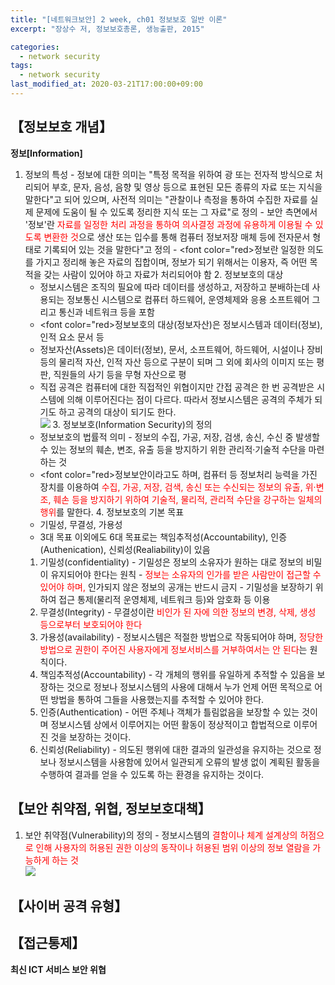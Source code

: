```yaml
---
title: "[네트워크보안] 2 week, ch01 정보보호 일반 이론"
excerpt: "장상수 저, 정보보호총론, 생능출판, 2015"

categories:
  - network security
tags:
  - network security
last_modified_at: 2020-03-21T17:00:00+09:00
---  
```


## 【정보보호 개념】  

**정보[Information]**  
  1. 정보의 특성
    - 정보에 대한 의미는 "특정 목적을 위하여 광 또는 전자적 방식으로 처리되어 부호, 문자, 음성, 음향 및 영상 등으로 표현된 모든 종류의 자료 또는 지식을 말한다"고 되어 있으며, 사전적 의미는 "관찰이나 측정을 통하여 수집한 자료를 실제 문제에 도움이 될 수 있도록 정리한 지식 또는 그 자료"로 정의
    - 보안 측면에서 '정보'란 <font color="red">자료를 일정한 처리 과정을 통하여 의사결정 과정에 유용하게 이용될 수 있도록 변환한 것</font>으로 생산 또는 입수를 통해 컴퓨터 정보저장 매체 등에 전자문서 형태로 기록되어 있는 것을 말한다"고 정의    - <font color="red>정보란 일정한 의도를 가지고 정리해 놓은 자료의 집합</font>이며, 정보가 되기 위해서는 이용자, 즉 어떤 목적을 갖는 사람이 있어야 하고 자료가 처리되어야 함
    2. 정보보호의 대상
      - 정보시스템은 조직의 필요에 따라 데이터를 생성하고, 저장하고 분배하는데 사용되는 정보통신 시스템으로 컴퓨터 하드웨어, 운영체제와 응용 소프트웨어 그리고 통신과 네트워크 등을 포함
      - <font color="red>정보보호의 대상(정보자산)은 정보시스템과 데이터(정보), 인적 요소 문서 등</font>
      - 정보자산(Assets)은 데이터(정보), 문서, 소프트웨어, 하드웨어, 시설이나 장비 등의 물리적 자산, 인적 자산 등으로 구분이 되며 그 외에 회사의 이미지 또는 평판, 직원들의 사기 등을 무형 자산으로 평
      - 직접 공격은 컴퓨터에 대한 직접적인 위협이지만 간접 공격은 한 번 공격받은 시스템에 의해 이루어진다는 점이 다르다. 따라서 정보시스템은 공격의 주체가 되기도 하고 공격의 대상이 되기도 한다.  
      ![](https://eliotjang.github.io/assets/images/network-security/2week-1.png)
    3. 정보보호(Information Security)의 정의
      - 정보보호의 법률적 의미 - 정보의 수집, 가공, 저장, 검생, 송신, 수신 중 발생할 수 있는 정보의 훼손, 변조, 유출 등을 방지하기 위한 관리적·기술적 수단을 마련하는 것
      - <font color="red>정보보안</font>이라고도 하며, 컴퓨터 등 정보처리 능력을 가진 장치를 이용하여 <font color="red">수집, 가공, 저장, 검색, 송신 또는 수신되는 정보의 유출, 위·변조, 훼손 등을 방지하기 위하여 기술적, 물리적, 관리적 수단을 강구하는 일체의 행위</font>를 말한다.
    4. 정보보호의 기본 목표
      - 기밀성, 무결성, 가용성
      - 3대 목표 이외에도 6대 목표로는 책임추적성(Accountability), 인증(Authenication), 신뢰성(Realiability)이 있음
      1. 기밀성(confidentiality)
	- 기밀성은 정보의 소유자가 원하는 대로 정보의 비밀이 유지되어야 한다는 원칙
	- <font color="red">정보는 소유자의 인가를 받은 사람만이 접근할 수 있어야 하며,</font> 인가되지 않은 정보의 공개는 반드시 금지
	- 기밀성을 보장하기 위하여 접근 통제(물리적 운영체제, 네트워크 등)와 암호화 등 이용
      2. 무결성(Integrity)
	- 무결성이란 <font color="red">비인가 된 자에 의한 정보의 변경, 삭제, 생성 등으로부터 보호되어야 한다</font>
      3. 가용성(availability)
	- 정보시스템은 적절한 방법으로 작동되어야 하며, <font color="red">정당한 방법으로 권한이 주어진 사용자에게 정보서비스를 거부하여서는 안 된다</font>는 원칙이다.
      4. 책임추적성(Accountability)
	- 각 개체의 행위를 유일하게 추적할 수 있음을 보장하는 것으로 정보나 정보시스템의 사용에 대해서 누가 언제 어떤 목적으로 어떤 방법을 통하여 그들을 사용했는지를 추적할 수 있어야 한다.
      5. 인증(Authentication)
	- 어떤 주체나 객체가 틀림없음을 보장할 수 있는 것이며 정보시스템 상에서 이루어지는 어떤 활동이 정상적이고 합법적으로 이루어진 것을 보장하는 것이다.
      6. 신뢰성(Reliability)
	- 의도된 행위에 대한 결과의 일관성을 유지하는 것으로 정보나 정보시스템을 사용함에 있어서 일관되게 오류의 발생 없이 계획된 활동을 수행하여 결과를 얻을 수 있도록 하는 환경을 유지하는 것이다.



## 【보안 취약점, 위협, 정보보호대책】  

  1. 보안 취약점(Vulnerability)의 정의
    - 정보시스템의 <font color="red">결함이나 체계 설계상의 허점으로 인해 사용자의 허용된 권한 이상의 동작이나 허용된 범위 이상의 정보 열람을 가능하게 하는 것</font>  
    ![](https://eliotjang.github.io/assets/images/network-security/2week-2.png)



## 【사이버 공격 유형】  


## 【접근통제】  


**최신 ICT 서비스 보안 위협**  
